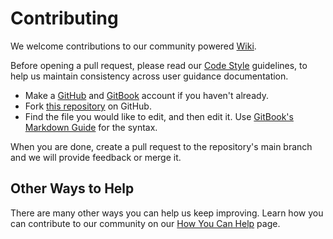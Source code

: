 # Contributing

We welcome contributions to our community powered [Wiki](https://wiki.helionet.org/). 

Before opening a pull request, please read our [Code Style](./misc/code-style.md) guidelines, to help us maintain consistency across user guidance documentation.

* Make a [GitHub](https://github.com/join) and [GitBook](https://app.gitbook.com/join) account if you haven't already.
* Fork [this repository](https://github.com/HelioNetworks/heliohost-wiki) on GitHub.
* Find the file you would like to edit, and then edit it. Use [GitBook's Markdown Guide](https://docs.gitbook.com/content-creation/editor/markdown) for the syntax. 

When you are done, create a pull request to the repository's main branch and we will provide feedback or merge it.

## Other Ways to Help

There are many other ways you can help us keep improving. Learn how you can contribute to our community on our [How You Can Help](./misc/how-you-can-help.md) page.